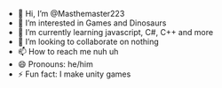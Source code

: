 - 👋 Hi, I’m @Masthemaster223
- 👀 I’m interested in Games and Dinosaurs
- 🌱 I’m currently learning javascript, C#, C++ and more
- 💞️ I’m looking to collaborate on nothing
- 📫 How to reach me nuh uh
- 😄 Pronouns: he/him
- ⚡ Fun fact: I make unity games

<!---
Masthemaster223/Masthemaster223 is a ✨ special ✨ repository because its `README.md` (this file) appears on your GitHub profile.
You can click the Preview link to take a look at your changes.
--->
